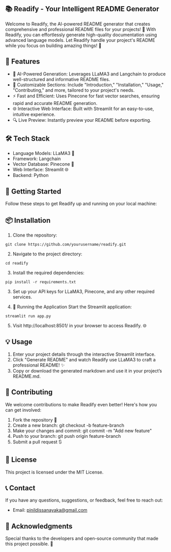 ## 📚 Readify - Your Intelligent README Generator
Welcome to Readify, the AI-powered README generator that creates comprehensive and professional README files for your projects! 🚀 With Readify, you can effortlessly generate high-quality documentation using advanced language models. Let Readify handle your project's README while you focus on building amazing things! 🎉

## 🌟 Features
- 🤖 AI-Powered Generation: Leverages LLaMA3 and Langchain to produce well-structured and informative README files.
- 📄 Customizable Sections: Include "Introduction," "Installation," "Usage," "Contributing," and more, tailored to your project's needs.
- ⚡ Fast and Efficient: Uses Pinecone for fast vector searches, ensuring rapid and accurate README generation.
- 🌐 Interactive Web Interface: Built with Streamlit for an easy-to-use, intuitive experience.
- 🔍 Live Preview: Instantly preview your README before exporting.

## 🛠️ Tech Stack
- Language Models: LLaMA3 🦙
- Framework: Langchain
- Vector Database: Pinecone 🌲
- Web Interface: Streamlit 🌐
- Backend: Python

## 🚀 Getting Started
Follow these steps to get Readify up and running on your local machine:

## 📦 Installation
1. Clone the repository:
```
git clone https://github.com/yourusername/readify.git
```

2. Navigate to the project directory:
```
cd readify
```

3. Install the required dependencies:
```
pip install -r requirements.txt
```

3. Set up your API keys for LLaMA3, Pinecone, and any other required services.

4. 🏃 Running the Application
Start the Streamlit application:
```
streamlit run app.py
```

5. Visit http://localhost:8501/ in your browser to access Readify. 🌐

## 💡 Usage
1. Enter your project details through the interactive Streamlit interface.
2. Click "Generate README" and watch Readify use LLaMA3 to craft a professional README! ✨
3. Copy or download the generated markdown and use it in your project’s README.md.

## 🤝 Contributing
We welcome contributions to make Readify even better! Here's how you can get involved:

1. Fork the repository 🍴
2. Create a new branch: git checkout -b feature-branch
3. Make your changes and commit: git commit -m "Add new feature"
4. Push to your branch: git push origin feature-branch
5. Submit a pull request 🔃

## 📄 License
This project is licensed under the MIT License.

## 📞 Contact
If you have any questions, suggestions, or feedback, feel free to reach out:
- Email: pinildissanayaka@gmail.com

## 🙌 Acknowledgments
Special thanks to the developers and open-source community that made this project possible. 💙
